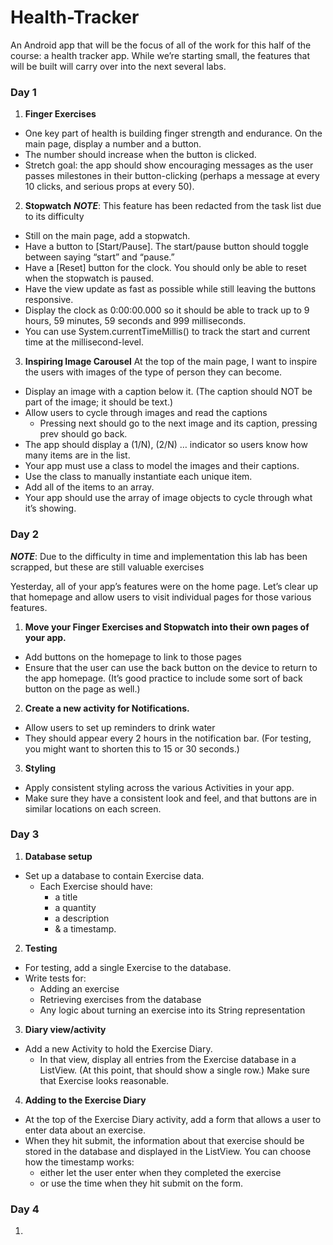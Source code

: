 # Health-Tracker
An Android app that will be the focus of all of the work for this half of the course: a health tracker app.
While we’re starting small, the features that will be built will carry over into the next several labs.

### Day 1

1. **Finger Exercises**
* One key part of health is building finger strength and endurance. On the main page, display a number and a button.
* The number should increase when the button is clicked.
* Stretch goal: the app should show encouraging messages as the user passes milestones in their button-clicking (perhaps a message at every 10 clicks, and serious props at every 50).

2. **Stopwatch** 
__*NOTE*__: This feature has been redacted from the task list due to its difficulty

* Still on the main page, add a stopwatch. 
* Have a button to [Start/Pause]. The start/pause button should toggle between saying “start” and “pause.”
* Have a [Reset] button for the clock. You should only be able to reset when the stopwatch is paused.
* Have the view update as fast as possible while still leaving the buttons responsive.
* Display the clock as 0:00:00.000 so it should be able to track up to 9 hours, 59 minutes, 59 seconds and 999 milliseconds.
* You can use System.currentTimeMillis() to track the start and current time at the millisecond-level.    
    
3. **Inspiring Image Carousel**
At the top of the main page, I want to inspire the users with images of the type of person they can become. 

* Display an image with a caption below it. (The caption should NOT be part of the image; it should be text.)
* Allow users to cycle through images and read the captions
    * Pressing next should go to the next image and its caption, pressing prev should go back.
* The app should display a (1/N), (2/N) … indicator so users know how many items are in the list.
* Your app must use a class to model the images and their captions.
* Use the class to manually instantiate each unique item.
* Add all of the items to an array.
* Your app should use the array of image objects to cycle through what it’s showing.
    
### Day 2

__*NOTE*__: Due to the difficulty in time and implementation this lab has been scrapped, but these are still valuable exercises

Yesterday, all of your app’s features were on the home page. Let’s clear up that homepage and allow users to visit individual pages for those various features.

1. **Move your Finger Exercises and Stopwatch into their own pages of your app.**

* Add buttons on the homepage to link to those pages
* Ensure that the user can use the back button on the device to return to the app homepage. (It’s good practice to include some sort of back button on the page as well.)
    
2. **Create a new activity for Notifications.**

* Allow users to set up reminders to drink water
* They should appear every 2 hours in the notification bar. (For testing, you might want to shorten this to 15 or 30 seconds.)
    
3. **Styling**

* Apply consistent styling across the various Activities in your app.
* Make sure they have a consistent look and feel, and that buttons are in similar locations on each screen.

### Day 3

1. **Database setup**
* Set up a database to contain Exercise data.
    * Each Exercise should have:
        * a title
        * a quantity
        * a description
        * & a timestamp.
        
2. **Testing**
* For testing, add a single Exercise to the database.
* Write tests for:
   * Adding an exercise
   * Retrieving exercises from the database
   * Any logic about turning an exercise into its String representation
   
3. **Diary view/activity**
* Add a new Activity to hold the Exercise Diary.
    * In that view, display all entries from the Exercise database in a ListView. (At this point, that should show a single row.) Make sure that Exercise looks reasonable.
   
4. **Adding to the Exercise Diary**
* At the top of the Exercise Diary activity, add a form that allows a user to enter data about an exercise.
* When they hit submit, the information about that exercise should be stored in the database and displayed in the ListView. You can choose how the timestamp works: 
    * either let the user enter when they completed the exercise
    * or use the time when they hit submit on the form.      

### Day 4

1. 